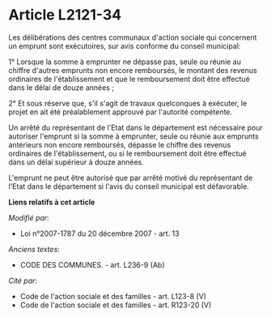 # Article L2121-34

Les délibérations des centres communaux d'action sociale qui concernent un emprunt sont exécutoires, sur avis conforme du
conseil municipal:

1° Lorsque la somme à emprunter ne dépasse pas, seule ou réunie au chiffre d'autres emprunts non encore remboursés, le
montant des revenus ordinaires de l'établissement et que le remboursement doit être effectué dans le délai de douze années ;

2° Et sous réserve que, s'il s'agit de travaux quelconques à exécuter, le projet en ait été préalablement approuvé par
l'autorité compétente.

Un arrêté du représentant de l'Etat dans le département est nécessaire pour autoriser l'emprunt si la somme à emprunter,
seule ou réunie aux emprunts antérieurs non encore remboursés, dépasse le chiffre des revenus ordinaires de l'établissement,
ou si le remboursement doit être effectué dans un délai supérieur à douze années.

L'emprunt ne peut être autorisé que par arrêté motivé du représentant de l'Etat dans le département si l'avis du conseil
municipal est défavorable.

**Liens relatifs à cet article**

_Modifié par_:

  - Loi n°2007-1787 du 20 décembre 2007 - art. 13

_Anciens textes_:

  - CODE DES COMMUNES. - art. L236-9 (Ab)

_Cité par_:

  - Code de l'action sociale et des familles - art. L123-8 (V)
  - Code de l'action sociale et des familles - art. R123-20 (V)
